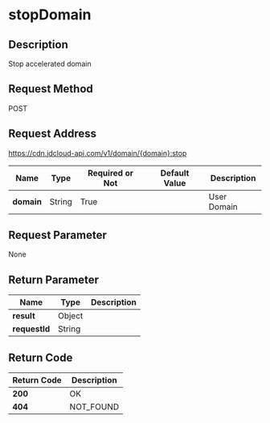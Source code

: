 # stopDomain


## Description
Stop accelerated domain

## Request Method
POST

## Request Address
https://cdn.jdcloud-api.com/v1/domain/{domain}:stop

|Name|Type|Required or Not|Default Value|Description|
|---|---|---|---|---|
|**domain**|String|True| |User Domain|

## Request Parameter
None


## Return Parameter
|Name|Type|Description|
|---|---|---|
|**result**|Object| |
|**requestId**|String| |


## Return Code
|Return Code|Description|
|---|---|
|**200**|OK|
|**404**|NOT_FOUND|

